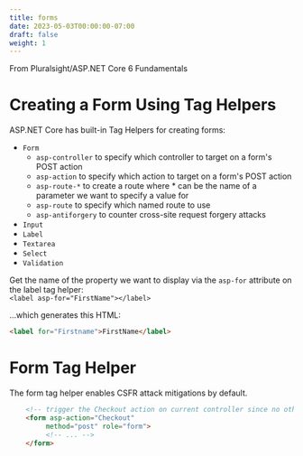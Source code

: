 ```yaml
---
title: forms
date: 2023-05-03T00:00:00-07:00
draft: false
weight: 1
---
```


From Pluralsight/ASP.NET Core 6 Fundamentals

# Creating a Form Using Tag Helpers
ASP.NET Core has built-in Tag Helpers for creating forms:
- `Form`
    - `asp-controller` to specify which controller to target on a form's POST action
    - `asp-action` to specify which action to target on a form's POST action
    - `asp-route-*` to create a route where * can be the name of a parameter we want to specify a value for
    - `asp-route` to specify which named route to use
    - `asp-antiforgery` to counter cross-site request forgery attacks
- `Input`
- `Label`
- `Textarea`
- `Select`
- `Validation`

Get the name of the property we want to display via the `asp-for` attribute on the label tag helper:  
`<label asp-for="FirstName"></label>`

…which generates this HTML:
```html
<label for="Firstname">FirstName</label>
```

# Form Tag Helper
The form tag helper enables CSFR attack mitigations by default.
```html
    <!-- trigger the Checkout action on current controller since no other controller specified -->
	<form asp-action="Checkout" 
		 method="post" role="form">
		 <!-- ... -->
	</form>
```
